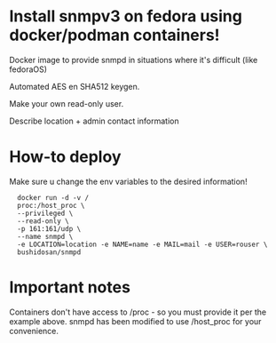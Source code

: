 # Install snmpv3 on fedora using docker/podman containers! 
Docker image to provide snmpd in situations where it's difficult (like fedoraOS) 

Automated AES en SHA512 keygen. 

Make your own read-only user.

Describe location + admin contact information

# How-to deploy
Make sure u change the env variables to the desired information!
```
  docker run -d -v /
  proc:/host_proc \
  --privileged \
  --read-only \
  -p 161:161/udp \
  --name snmpd \	
  -e LOCATION=location -e NAME=name -e MAIL=mail -e USER=rouser \	
  bushidosan/snmpd
```

# Important notes
Containers don't have access to /proc - so you must provide it per the example above. snmpd has been modified to use /host_proc for your convenience.
